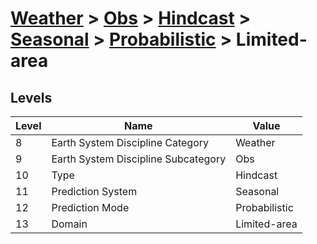 # [Weather](../../../../..) > [Obs](../../../..) > [Hindcast](../../..) > [Seasonal](../..) > [Probabilistic](..) > Limited-area

## Levels

| Level | Name | Value |
|-----|-----|-----|
| 8 | Earth System Discipline Category | Weather |
| 9 | Earth System Discipline Subcategory | Obs |
| 10 | Type | Hindcast |
| 11 | Prediction System | Seasonal |
| 12 | Prediction Mode | Probabilistic |
| 13 | Domain | Limited-area |
